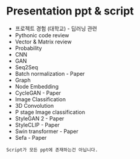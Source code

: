 # Presentation ppt & script
- 프로젝트 경험 (대학교) - 딥러닝 관련
- Pythonic code review
- Vector & Matrix review
- Probability
- CNN
- GAN
- Seq2Seq
- Batch normalization - Paper
- Graph
- Node Embedding
- CycleGAN - Paper
- Image Classification
- 3D Convolution
- P stage Image classification
- StyleGAN 2 - Paper
- StyleCLIP - Paper
- Swin transformer - Paper
- Sefa - Paper

```Script가 모든 ppt에 존재하는건 아닙니다. ```